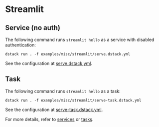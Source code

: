 # Streamlit

## Service (no auth)

The following command runs `streamlit hello` as a service with disabled authentication:

```shell
dstack run . -f examples/misc/streamlit/serve.dstack.yml
```

See the configuration at [serve.dstack.yml](serve.dstack.yml).

## Task

The following command runs `streamlit hello` as a task:

```shell
dstack run . -f examples/misc/streamlit/serve-task.dstack.yml
```

See the configuration at [serve-task.dstack.yml](serve-task.dstack.yml).

For more details, refer to [services](https://dstack.ai/docs/services) or [tasks](https://dstack.ai/docs/tasks).